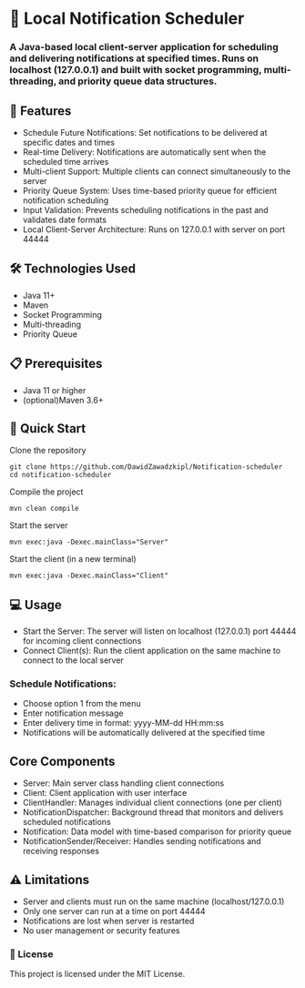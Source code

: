 # 📅 Local Notification Scheduler
### A Java-based local client-server application for scheduling and delivering notifications at specified times. Runs on localhost (127.0.0.1) and built with socket programming, multi-threading, and priority queue data structures.
## 🚀 Features

- Schedule Future Notifications: Set notifications to be delivered at specific dates and times
- Real-time Delivery: Notifications are automatically sent when the scheduled time arrives
- Multi-client Support: Multiple clients can connect simultaneously to the server
- Priority Queue System: Uses time-based priority queue for efficient notification scheduling
- Input Validation: Prevents scheduling notifications in the past and validates date formats
- Local Client-Server Architecture: Runs on 127.0.0.1 with server on port 44444

## 🛠️ Technologies Used

- Java 11+
- Maven
- Socket Programming
- Multi-threading
- Priority Queue

## 📋 Prerequisites

- Java 11 or higher
- (optional)Maven 3.6+

## 🚀 Quick Start
 Clone the repository
```
git clone https://github.com/DawidZawadzkipl/Notification-scheduler
cd notification-scheduler
```
 Compile the project
```
mvn clean compile
```
 Start the server
```
mvn exec:java -Dexec.mainClass="Server"
```
 Start the client (in a new terminal)
```
mvn exec:java -Dexec.mainClass="Client"
```

## 💻 Usage

- Start the Server: The server will listen on localhost (127.0.0.1) port 44444 for incoming client connections
- Connect Client(s): Run the client application on the same machine to connect to the local server
### Schedule Notifications:

- Choose option 1 from the menu
- Enter notification message
- Enter delivery time in format: yyyy-MM-dd HH:mm:ss
- Notifications will be automatically delivered at the specified time

## Core Components

- Server: Main server class handling client connections
- Client: Client application with user interface
- ClientHandler: Manages individual client connections (one per client)
- NotificationDispatcher: Background thread that monitors and delivers scheduled notifications
- Notification: Data model with time-based comparison for priority queue
- NotificationSender/Receiver: Handles sending notifications and receiving responses


## ⚠️ Limitations

- Server and clients must run on the same machine (localhost/127.0.0.1)
- Only one server can run at a time on port 44444
- Notifications are lost when server is restarted
- No user management or security features

### 📄 License
This project is licensed under the MIT License.
